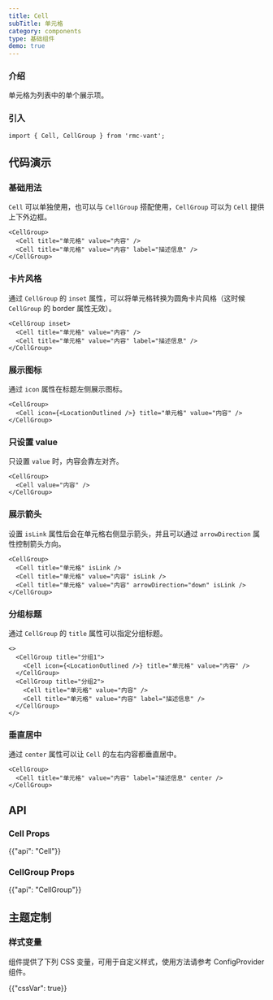```yaml
---
title: Cell
subTitle: 单元格
category: components
type: 基础组件
demo: true
---
```


### 介绍

单元格为列表中的单个展示项。

### 引入

```tsx
import { Cell, CellGroup } from 'rmc-vant';
```

## 代码演示

### 基础用法

`Cell` 可以单独使用，也可以与 `CellGroup` 搭配使用，`CellGroup` 可以为 `Cell` 提供上下外边框。

```tsx
<CellGroup>
  <Cell title="单元格" value="内容" />
  <Cell title="单元格" value="内容" label="描述信息" />
</CellGroup>
```

### 卡片风格

通过 `CellGroup` 的 `inset` 属性，可以将单元格转换为圆角卡片风格（这时候 `CellGroup` 的 border 属性无效）。

```tsx
<CellGroup inset>
  <Cell title="单元格" value="内容" />
  <Cell title="单元格" value="内容" label="描述信息" />
</CellGroup>
```

### 展示图标

通过 `icon` 属性在标题左侧展示图标。

```tsx
<CellGroup>
  <Cell icon={<LocationOutlined />} title="单元格" value="内容" />
</CellGroup>
```

### 只设置 value

只设置 `value` 时，内容会靠左对齐。

```tsx
<CellGroup>
  <Cell value="内容" />
</CellGroup>
```

### 展示箭头

设置 `isLink` 属性后会在单元格右侧显示箭头，并且可以通过 `arrowDirection` 属性控制箭头方向。

```tsx
<CellGroup>
  <Cell title="单元格" isLink />
  <Cell title="单元格" value="内容" isLink />
  <Cell title="单元格" value="内容" arrowDirection="down" isLink />
</CellGroup>
```

### 分组标题

通过 `CellGroup` 的 `title` 属性可以指定分组标题。

```tsx
<>
  <CellGroup title="分组1">
    <Cell icon={<LocationOutlined />} title="单元格" value="内容" />
  </CellGroup>
  <CellGroup title="分组2">
    <Cell title="单元格" value="内容" />
    <Cell title="单元格" value="内容" label="描述信息" />
  </CellGroup>
</>
```

### 垂直居中

通过 `center` 属性可以让 `Cell` 的左右内容都垂直居中。

```tsx
<CellGroup>
  <Cell title="单元格" value="内容" label="描述信息" center />
</CellGroup>
```

## API

### Cell Props

{{"api": "Cell"}}

### CellGroup Props

{{"api": "CellGroup"}}

## 主题定制

### 样式变量

组件提供了下列 CSS 变量，可用于自定义样式，使用方法请参考 ConfigProvider 组件。

{{"cssVar": true}}
